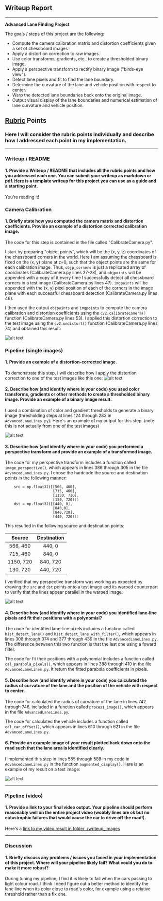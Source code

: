 ## Writeup Report

---

**Advanced Lane Finding Project**

The goals / steps of this project are the following:

* Compute the camera calibration matrix and distortion coefficients given a set of chessboard images.
* Apply a distortion correction to raw images.
* Use color transforms, gradients, etc., to create a thresholded binary image.
* Apply a perspective transform to rectify binary image ("birds-eye view").
* Detect lane pixels and fit to find the lane boundary.
* Determine the curvature of the lane and vehicle position with respect to center.
* Warp the detected lane boundaries back onto the original image.
* Output visual display of the lane boundaries and numerical estimation of lane curvature and vehicle position.

[//]: # (Image References)

[undistorted_test]: ./writeup_images/undistorted_test.png "undistorted_test"
[undistorted_road]: ./writeup_images/undistorted_road.jpg "undistorted_road"
[binary_road]: ./writeup_images/binary_road.jpg "binary_road"
[warped_road]: ./writeup_images/warped_road.jpg "warped_road"
[result_road]: ./writeup_images/result_road.jpg "result_road"
[project_video]: ./writeup_images/project_video.mp4 "project_video"

## [Rubric](https://review.udacity.com/#!/rubrics/571/view) Points

### Here I will consider the rubric points individually and describe how I addressed each point in my implementation.  

---

### Writeup / README

#### 1. Provide a Writeup / README that includes all the rubric points and how you addressed each one.  You can submit your writeup as markdown or pdf.  [Here](https://github.com/udacity/CarND-Advanced-Lane-Lines/blob/master/writeup_template.md) is a template writeup for this project you can use as a guide and a starting point.  

You're reading it!

### Camera Calibration

#### 1. Briefly state how you computed the camera matrix and distortion coefficients. Provide an example of a distortion corrected calibration image.

The code for this step is contained in the file called "CalibrateCamera.py".

I start by preparing "object points", which will be the (x, y, z) coordinates of the chessboard corners in the world. Here I am assuming the chessboard is fixed on the (x, y) plane at z=0, such that the object points are the same for each calibration image.  Thus, `objp_corners` is just a replicated array of coordinates (CalibrateCamera.py lines 27-28), and `objpoints` will be appended with a copy of it every time I successfully detect all chessboard corners in a test image (CalibrateCamera.py lines 47).  `imgpoints` will be appended with the (x, y) pixel position of each of the corners in the image plane with each successful chessboard detection (CalibrateCamera.py lines 46).  

I then used the output `objpoints` and `imgpoints` to compute the camera calibration and distortion coefficients using the `cv2.calibrateCamera()` function (CalibrateCamera.py lines 53).  I applied this distortion correction to the test image using the `cv2.undistort()` function (CalibrateCamera.py lines 74) and obtained this result: 

![alt text][undistorted_test]

### Pipeline (single images)

#### 1. Provide an example of a distortion-corrected image.

To demonstrate this step, I will describe how I apply the distortion correction to one of the test images like this one:
![alt text][undistorted_road]

#### 2. Describe how (and identify where in your code) you used color transforms, gradients or other methods to create a thresholded binary image.  Provide an example of a binary image result.

I used a combination of color and gradient thresholds to generate a binary image (thresholding steps at lines 124 through 283 in `AdvancedLaneLines.py`).  Here's an example of my output for this step.  (note: this is not actually from one of the test images)

![alt text][binary_road]

#### 3. Describe how (and identify where in your code) you performed a perspective transform and provide an example of a transformed image.

The code for my perspective transform includes a function called `image_perspective()`, which appears in lines 386 through 305 in the file `AdvancedLaneLines.py`. I chose the hardcode the source and destination points in the following manner:

```
    src = np.float32([[566, 460],
                      [715, 460],
                      [1150, 720],
                      [130, 720]])                    
    dst = np.float32([[440, 0],
                      [840,0],
                      [840,720],
                      [440, 720]])  
```

This resulted in the following source and destination points:

| Source        | Destination   | 
|:-------------:|:-------------:| 
| 566, 460      | 440, 0        | 
| 715, 460      | 840, 0        |
| 1150, 720     | 840, 720      |
| 130, 720      | 440, 720      |

I verified that my perspective transform was working as expected by drawing the `src` and `dst` points onto a test image and its warped counterpart to verify that the lines appear parallel in the warped image.

![alt text][warped_road]

#### 4. Describe how (and identify where in your code) you identified lane-line pixels and fit their positions with a polynomial?

The code for identified lane-line pixels includes a function called `hist_detect_lane()` and `hist_detect_lane_with_filter()`, which appears in lines 308 through 374 and 377 through 439 in the file `AdvancedLaneLines.py`. The difference between this two function is that the last one using a foward filter. 

The code for fit their positions with a polynomial includes a function called `cal_parabola_pixels()`, which appears in lines 388 through 410 in the file `AdvancedLaneLines.py`. It return the fitted parabola coefficients in pixels. 

#### 5. Describe how (and identify where in your code) you calculated the radius of curvature of the lane and the position of the vehicle with respect to center.

The code for calculated the radius of curvature of the lane in lines 742 through 746, included in a function called `process_image()`, which appears in the file `AdvancedLaneLines.py`.

The code for calculated the vehicle includes a function called `cal_car_offset()`, which appears in lines 610 through 621 in the file `AdvancedLaneLines.py`. 

#### 6. Provide an example image of your result plotted back down onto the road such that the lane area is identified clearly.

I implemented this step in lines 555 through 588 in my code in `AdvancedLaneLines.py` in the function `augmented_display()`.  Here is an example of my result on a test image:

![alt text][result_road]

---

### Pipeline (video)

#### 1. Provide a link to your final video output.  Your pipeline should perform reasonably well on the entire project video (wobbly lines are ok but no catastrophic failures that would cause the car to drive off the road!).

Here's a [link to my video result in folder ./writeup_images](./writeup_images/project_video.mp4)

---

### Discussion

#### 1. Briefly discuss any problems / issues you faced in your implementation of this project.  Where will your pipeline likely fail?  What could you do to make it more robust?

During tuning my pipeline, I find it is likely to fail when the cars passing to light colour road. I think I need figure out a better method to identify the lane line when its color close to road's color, for example using a relative threshold rather than a fix one.
